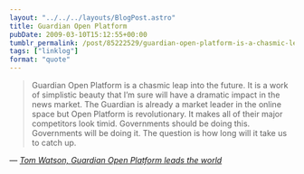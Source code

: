 ```yaml
---
layout: "../../../layouts/BlogPost.astro"
title: Guardian Open Platform
pubDate: 2009-03-10T15:12:55+00:00
tumblr_permalink: /post/85222529/guardian-open-platform-is-a-chasmic-leap-into-the
tags: ["linklog"]
format: "quote"
---
```


> Guardian Open Platform is a chasmic leap into the future. It is a work of simplistic beauty that I’m sure will have a dramatic impact in the news market. The Guardian is already a market leader in the online space but Open Platform is revolutionary. It makes all of their major competitors look timid. Governments should be doing this. Governments will be doing it. The question is how long will it take us to catch up.

— <cite>[Tom Watson, _Guardian Open Platform leads the world_](http://www.tom-watson.co.uk/2009/03/guardian-open-platform/)</cite>
